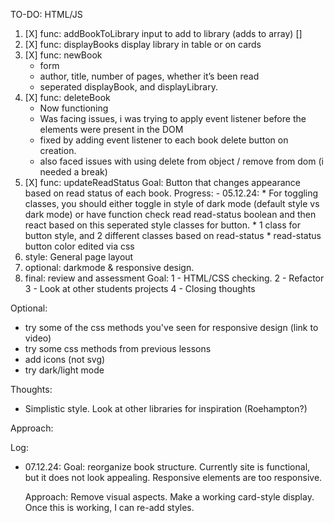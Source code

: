 TO-DO: HTML/JS 
1. [X] func: addBookToLibrary input to add to library (adds to array) []
2. [X] func: displayBooks display library in table or on cards
3. [X] func: newBook
    * form
    * author, title, number of pages, whether it’s been read
    * seperated displayBook, and displayLibrary. 
4. [X] func: deleteBook
    - Now functioning
    - Was facing issues, i was trying to apply event listener before the elements were present in the DOM
    - fixed by adding event listener to each book delete button on creation.
    - also faced issues with using delete from object / remove from dom (i needed a break)
5. [X] func: updateReadStatus
    Goal: Button that changes appearance based on read status of each book. 
    Progress:
        - 05.12.24: 
            * For toggling classes, you should either toggle in style of dark
                mode (default style vs dark mode) or have function check read read-status boolean
                and then react based on this seperated style classes for button. 
            * 1 class for button style, and 2 different classes based on read-status
            * read-status button color edited via css 
6. style: General page layout
7. optional: darkmode & responsive design. 
8. final: review and assessment 
    Goal: 
        1 - HTML/CSS checking.
        2 - Refactor 
        3 - Look at other students projects
        4 - Closing thoughts

Optional: 
- try some of the css methods you've seen for responsive design (link to video)
- try some css methods from previous lessons
- add icons (not svg)
- try dark/light mode

Thoughts: 
- Simplistic style. Look at other libraries for inspiration (Roehampton?)

Approach: 

Log: 
- 07.12.24: 
    Goal: reorganize book structure. Currently site is functional, but it does not look appealing. Responsive elements are too responsive. 

    Approach: Remove visual aspects. Make a working card-style display. Once this is working, I can re-add styles. 